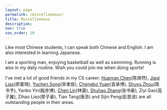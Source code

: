```yaml
---
layout: page
permalink: /miscellaneous/
title: Miscellaneous
description: 
nav: true
nav_order: 10
---
```


Like most Chinese students, I can speak both Chinese and English. I am also interested in learning Japanese.

I am a sporting man, enjoying basketball as well as swimming. Running is also in my daily routine. Wish you could join me when doing sports!


I've met a lot of good friends in my CS career: [Huanran Chen](https://huanranchen.github.io/)(陈焕然), [Jiaqi Liao](https://skqliiiao.github.io/)(廖嘉琦), [Yuchen Song](https://sycstudio.com/)(宋聿辰), [Chengbo Yuan](https://github.com/michael-qwq)(袁承博), [Shuyu Zhou](https://github.com/zusuyu)(周书予), Yanbo Yin(殷彦博), [Chen Lin](https://github.com/BITcyman)(林晨), [Shuhao Zhang](https://github.com/StudyingFather)(张书豪), Ziyi Gao(高子翼), Zihao Liao(廖子豪), Tian Tang(唐添) and Sijin Peng(彭思进) are all outstanding people in their areas.